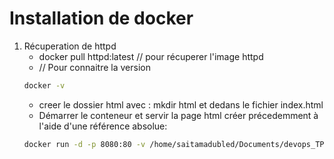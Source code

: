 # Installation de docker
1. Récuperation de httpd
   - docker pull httpd:latest // pour récuperer l'image httpd
   -  // Pour connaitre la version
   ```bash 
   docker -v  
   ```
   - creer le dossier html avec : mkdir html et dedans le fichier index.html
   - Démarrer le conteneur et servir la page html créer précedemment à l'aide d'une référence absolue:
   ```bash 
   docker run -d -p 8080:80 -v /home/saitamadubled/Documents/devops_TP2_DOCKER_ynov/TP_DOCKER_1/html/index html:/usr/local/apache2/htdocs/index.html  httpd:latest
   ```